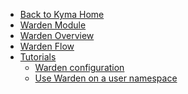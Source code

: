 <!-- markdown-link-check-disable -->
* [Back to Kyma Home](/)
* [Warden Module](/warden/user/overview/README.md)
* [Warden Overview](/warden/user/overview/00-00-overview-warden.md)
* [Warden Flow](/warden/user/overview/00-01-overview-flow.md)
* [Tutorials](/warden/user/tutorials/README.md)
  * [Warden configuration](/warden/user/01-10-configure-user.md)
  * [Use Warden on a user namespace](/warden/user/01-20-tutorial.md)
<!-- markdown-link-check-enable -->
